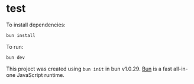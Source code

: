 # test

To install dependencies:

```bash
bun install
```

To run:

```bash
bun dev
```

This project was created using `bun init` in bun v1.0.29. [Bun](https://bun.sh) is a fast all-in-one JavaScript runtime.
